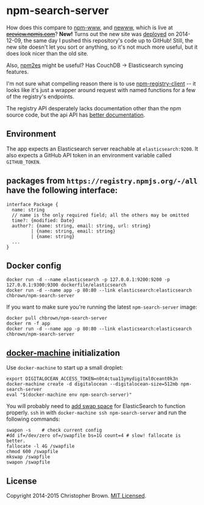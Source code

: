 # npm-search-server

How does this compare to [npm-www](https://github.com/npm/npm-www), and [newww](https://github.com/npm/newww), which is live at <del>[preview.npmjs.com](https://preview.npmjs.com/)</del>? **New!** Turns out the new site was [deployed](https://www.npmjs.com/) on 2014-12-09, the same day I pushed this repository's code up to GitHub! Still, the new site doesn't let you sort or anything, so it's not much more useful, but it does look nicer than the old site.

Also, [npm2es](https://github.com/solids/npm2es) might be useful? Has CouchDB -> Elasticsearch syncing features.

I'm not sure what compelling reason there is to use [npm-registry-client](https://github.com/npm/npm-registry-client) -- it looks like it's just a wrapper around request with named functions for a few of the registry's endpoints.

The registry API desperately lacks documentation other than the npm source code, but the api API has [better documentation](https://github.com/npm/download-counts).


## Environment

The app expects an Elasticsearch server reachable at `elasticsearch:9200`.
It also expects a GitHub API token in an environment variable called `GITHUB_TOKEN`.


## packages from `https://registry.npmjs.org/-/all` have the following interface:

    interface Package {
      name: string
      // name is the only required field; all the others may be omitted
      time?: {modified: Date}
      author?: {name: string, email: string, url: string}
             | {name: string, email: string}
             | {name: string}
      ...
    }


## Docker config

    docker run -d --name elasticsearch -p 127.0.0.1:9200:9200 -p 127.0.0.1:9300:9300 dockerfile/elasticsearch
    docker run -d --name app -p 80:80 --link elasticsearch:elasticsearch chbrown/npm-search-server

If you want to make sure you're running the latest `npm-search-server` image:

    docker pull chbrown/npm-search-server
    docker rm -f app
    docker run -d --name app -p 80:80 --link elasticsearch:elasticsearch chbrown/npm-search-server


## [docker-machine](https://github.com/docker/machine) initialization

Use `docker-machine` to start up a small droplet:

    export DIGITALOCEAN_ACCESS_TOKEN=n0t4ctua11ymydigital0ceant0k3n
    docker-machine create -d digitalocean --digitalocean-size=512mb npm-search-server
    eval "$(docker-machine env npm-search-server)"

You will probably need to [add swap space](https://www.digitalocean.com/community/tutorials/how-to-add-swap-on-ubuntu-14-04) for ElasticSearch to function properly. `ssh` in with `docker-machine ssh npm-search-server` and run the following commands:

    swapon -s    # check current config
    #dd if=/dev/zero of=/swapfile bs=1G count=4 # slow! fallocate is better.
    fallocate -l 4G /swapfile
    chmod 600 /swapfile
    mkswap /swapfile
    swapon /swapfile


## License

Copyright 2014-2015 Christopher Brown. [MIT Licensed](http://opensource.org/licenses/MIT).
